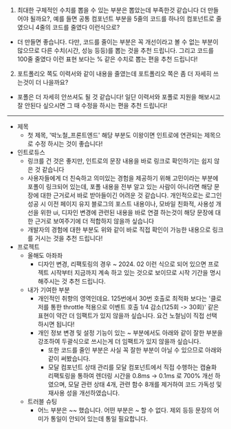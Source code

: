 1. 최대한 구체적인 수치를 뽑을 수 있는 부분은 뽑았는데 부족한것 같습니다 더 만들어야 될까요?, 예를 들면 공통 컴포넌트 부분을 5줄의 코드를 하나의 컴포넌트로 줄였으니 4줄의 코드를 줄였다 이런식으로?

- 더 만들면 좋습니다. 다만, 코드를 줄이는 부분은 꼭 개선이라고 볼 수 없는 부분이 많으므로 다른 수치(시간, 성능 등등)를 뽑는 것을 추천 드립니다. 그리고 코드를 100줄 줄였다 이런 표현 보다는 % 같은 수치로 뽑는 편을 추천 드립니다!

2. 포트폴리오 쪽도 이력서와 같이 내용을 줄였는데 포트폴리오 쪽은 좀 더 자세히 쓰는것이 더 나을까요?

- 포폴은 더 자세히 안쓰셔도 될 것 같습니다! 일단 이력서와 포폴로 지원을 해보시고 잘 안된다 싶으시면 그 때 수정을 하시는 편을 추천 드립니다!

<hr>

- 제목
  - 첫 제목, '박노철\_프론트엔드' 해당 부분도 이왕이면 인트로에 연관되는 제목으로 수정 하시는 것이 좋습니다!
- 인트로듀스
  - 링크를 건 것은 좋지만, 인트로의 문장 내용을 바로 링크로 확인하기는 쉽지 않은 것 같습니다
  - 사용자들에게 더 친숙하고 의미있는 경험을 제공하기 위해 고민이라는 부분에 포폴이 링크되어 있는데, 포폴 내용을 전부 알고 있는 사람이 아니라면 해당 문장에 대한 근거로서 바로 받아들이긴 어려운 것 같습니다. 개인적으로는 로그인 성공 시 이전 페이지 유지 블로그의 포스트 내용이나, 모바일 친화적, 사용성 개선을 위한 ui, 디자인 변경에 관련된 내용을 바로 연결 하는것이 해당 문장에 대한 근거로 보여주기에 더 적합하지 않을까 싶습니다
  - 개발자의 경험에 대한 부분도 위와 같이 바로 직접 확인이 가능한 내용으로 링크를 거시는 것을 추천 드립니다!
- 프로젝트
  - 올해도 아좌좌
    - 디자인 변경, 리팩토링의 경우 ~ 2024. 02 이런 식으로 되어 있으면 프로젝트 시작부터 지금까지 계속 하고 있는 것으로 보이므로 시작 기간을 명시 해주시는 것 추천 드립니다.
  - 내가 기여한 부분
    - 개인적인 취향의 영역인데요. 125번에서 30번 호출로 최적화 보다는 '클로저를 통한 throttle 적용으로 이벤트 호출 1/4 감소(125회 -> 30회)' 같은 표현이 약간 더 임팩트가 있지 않을까 싶습니다. 요건 노철님이 직접 선택 하시면 됩니다!
    - 개인 정보 변경 및 설정 기능이 있는 ~ 부분에서도 아래와 같이 잘한 부분을 강조하여 두괄식으로 쓰시는게 더 임팩트가 있지 않을까 싶습니다.
      - 또한 코드를 줄인 부분은 사실 꼭 잘한 부분이 아닐 수 있으므로 아래와 같이 써봤습니다.
      - 모달 컴포넌트 상태 관리를 모달 컴포넌트에서 직접 수행하는 캡슐화 리팩토링을 통하여 렌더링 시간을 0.8ms -> 0.1ms 로 700% 개선 하였으며, 모달 관련 상태 4개, 관련 함수 8개를 제거하여 코드 가독성 및 재사용 성을 개선하였습니다.
  - 트러블 슈팅
    - 어느 부분은 ~~ 했습니다. 어떤 부분은 ~ 할 수 없다. 제외 등등 문장의 어미가 통일이 안되어 있는데 통일 필요합니다.

